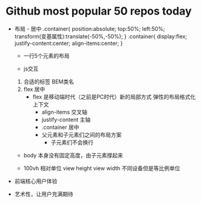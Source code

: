 # Github most popular 50 repos today

- 布局 
      -  居中
          .container{
            position:absolute;
            top:50%;
            left:50%;
            transform(变基属性):translate(-50%,-50%);
          }
          .container{
            display:flex;
            justify-content:center;
            align-items:center;
          }

   - 一行5个元素的布局

   - js交互

   1. 合适的标签 BEM类名
   2. flex 居中
         - flex 是移动端时代（之前是PC时代）新的局部方式
              弹性的布局格式化上下文
            - align-items 交叉轴
            - justify-content 主轴  
            - .container 居中
            - 父元素和子元素们之间的布局方案
                - 子元素们不会换行
    - body 本身没有固定高度，由子元素撑起来

    - 100vh 相对单位
        view height
        view width
        不同设备但是等比例单位

- 前端核心用户体验
- 艺术性，让用户充满期待
